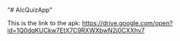 "# AlcQuizApp" 

This is the link to the apk: https://drive.google.com/open?id=1Q0dqKUCkw7EtX7C9RXWXbwN2j0CXXhv7
